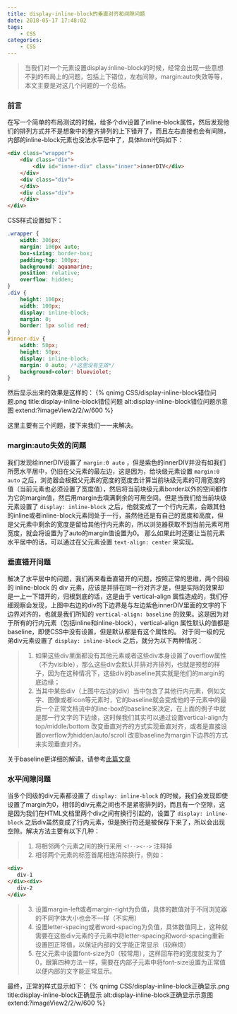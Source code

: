 ```yaml
---
title: display-inline-block的垂直对齐和间隙问题
date: 2018-05-17 17:48:02
tags:
    - CSS
categories:
    - CSS
---
```


<blockquote class="blockquote-center">当我们对一个元素设置display:inline-block的时候，经常会出现一些意想不到的布局上的问题，包括上下错位，左右间隙，margin:auto失效等等，本文主要是对这几个问题的一个总结。</blockquote>

<!--more-->

### 前言
在写一个简单的布局测试的时候，给多个div设置了inline-block属性，然后发现他们的排列方式并不是想象中的整齐排列的上下错开了，而且左右直接也会有间隙，内部的inline-block元素也没法水平居中了，具体html代码如下：
```html
<div class="wrapper">
    <div class="div">
        <div id="inner-div" class="inner">innerDIV</div>
    </div>
    <div class="div">
    </div>
    <div class="div">
    </div>
</div>
```
CSS样式设置如下：
```CSS
.wrapper {
    width: 306px;
    margin: 100px auto;
    box-sizing: border-box;
    padding-top: 100px;
    background: aquamarine;
    position: relative;
    overflow: hidden;
}
.div {
    height: 100px;
    width: 100px;
    display: inline-block;
    margin: 0;
    border: 1px solid red;
}
#inner-div {
    width: 50px;
    height: 50px;
    display: inline-block;
    margin: 0 auto; /*这里没有生效*/
    background-color: blueviolet;
}
```
然后显示出来的效果是这样的：
{% qnimg CSS/display-inline-block错位问题.png title:display-inline-block错位问题 alt:display-inline-block错位问题示意图 extend:?imageView2/2/w/600 %}

这里主要有三个问题，接下来我们一一来解决。

### margin:auto失效的问题
我们发现给innerDIV设置了 `margin:0 auto` ，但是紫色的innerDIV并没有如我们所愿水平居中，仍旧在父元素的最左边，这是因为，给块级元素设置 `margin:0 auto` 之后，浏览器会根据父元素的宽度的宽度去计算当前块级元素的可用宽度的值（当前元素也必须设置了宽度值），然后将当前块级元素border以外的空间都作为它的margin值，然后用margin去填满剩余的可用空间。但是当我们给当前块级元素设置了 `display: inline-block` 之后，他就变成了一个行内元素，会跟其他的inline或者inline-block元素同处于一行，虽然他还是有自己的宽度和高度，但是父元素中剩余的宽度是留给其他行内元素的，所以浏览器获取不到当前元素可用宽度，就会将设置为了auto的margin值设置为0。
那么如果此时还要让当前元素水平居中的话，可以通过在父元素设置 `text-align: center` 来实现。

### 垂直错开问题
解决了水平居中的问题，我们再来看垂直错开的问题，按照正常的思维，两个同级的 inline-block 的 div 元素，应该是并排在同一行对齐才是，但是实际的效果却是一上一下错开的，归根到底的话，这是由于 vertical-align 属性造成的，我们仔细观察会发现，上图中右边的div的下边界是与左边紫色innerDIV里面的文字的下边界对齐的，也就是我们所知的 `vertical-align: baseline` 的效果。这是因为对于所有的行内元素（包括inline和inline-block），vertical-align 属性默认的值都是baseline，即使CSS中没有设置，但是默认都是有这个属性的。
对于同一级的兄弟div元素设置了 `display: inline-block` 之后，就分为以下两种情况：
> 1. 如果这些div里面都没有其他元素或者这些div本身设置了overflow属性（不为visible），那么这些div会默认并排对齐排列，也就是预想的样子，因为在这种情况下，这些div的baseline其实就是他们的margin的底边缘；
> 2. 当其中某些div（上图中左边的div）当中包含了其他行内元素，例如文字、图像或者icon等元素时，它的baseline就会变成他的子元素中的最后一个正常文档流中的line-box的baseline来决定，在上面的例子中就是那一行文字的下边缘，这时候我们其实可以通过设置vertical-align为top/middle/bottom 改变垂直对齐的方式实现垂直对齐，或者是直接设置overflow为hidden/auto/scroll 改变baseline为margin下边界的方式来实现垂直对齐。

关于baseline更详细的解读，请参考[此篇文章](https://segmentfault.com/a/1190000002668492)

### 水平间隙问题
当多个同级的div元素都设置了 `display: inline-block` 的时候，我们会发现即使设置了margin为0，相邻的div元素之间也不是紧密排列的，而且有一个空隙，这是因为我们在HTML文档里两个div之间有换行引起的，设置了 `display: inline-block` 之后div虽然变成了行内元素，但是换行符还是被保存下来了，所以会出现空隙。解决方法主要有以下几种：
>1. 将相邻两个元素之间的换行采用 `<!--><-->` 注释掉
>2. 相邻两个元素的标签首尾相连消除换行，例如：
```html
<div>
   div-1
</div><div>
   div-2
</div>
```
> 3. 设置margin-left或者margin-right为负值，具体的数值对于不同浏览器的不同字体大小也会不一样（不实用）
> 4. 设置letter-spacing或者word-spacing为负值，具体数值同上，这种就需要在这些div元素的子元素中将letter-spacing和word-spacing重新设置回正常值，以保证内部的文字能正常显示（较麻烦）
> 5. 在父元素中设置font-size为0（较常用），这样回车符的宽度就变为了0，跟第四种方法一样，需要在内部子元素中将font-size设置为正常值以便内部的文字能正常显示。

最终，正常的样式显示如下：
{% qnimg CSS/display-inline-block正确显示.png title:display-inline-block正确显示 alt:display-inline-block正确显示示意图 extend:?imageView2/2/w/600 %}